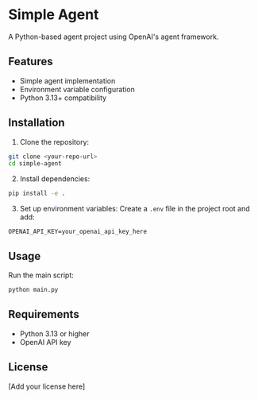 # Simple Agent

A Python-based agent project using OpenAI's agent framework.

## Features

- Simple agent implementation
- Environment variable configuration
- Python 3.13+ compatibility

## Installation

1. Clone the repository:
```bash
git clone <your-repo-url>
cd simple-agent
```

2. Install dependencies:
```bash
pip install -e .
```

3. Set up environment variables:
Create a `.env` file in the project root and add:
```
OPENAI_API_KEY=your_openai_api_key_here
```

## Usage

Run the main script:
```bash
python main.py
```

## Requirements

- Python 3.13 or higher
- OpenAI API key

## License

[Add your license here]
